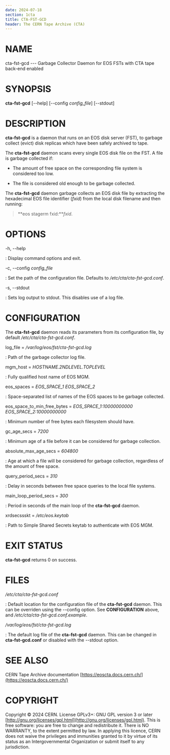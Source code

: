 ```yaml
---
date: 2024-07-18
section: 1cta
title: CTA-FST-GCD
header: The CERN Tape Archive (CTA)
---
```

<!---
@project      The CERN Tape Archive (CTA)
@copyright    Copyright © 2020-2024 CERN
@license      This program is free software, distributed under the terms of the GNU General Public
              Licence version 3 (GPL Version 3), copied verbatim in the file "COPYING". You can
              redistribute it and/or modify it under the terms of the GPL Version 3, or (at your
              option) any later version.

              This program is distributed in the hope that it will be useful, but WITHOUT ANY
              WARRANTY; without even the implied warranty of MERCHANTABILITY or FITNESS FOR A
              PARTICULAR PURPOSE. See the GNU General Public License for more details.

              In applying this licence, CERN does not waive the privileges and immunities
              granted to it by virtue of its status as an Intergovernmental Organization or
              submit itself to any jurisdiction.
--->

# NAME

cta-fst-gcd --- Garbage Collector Daemon for EOS FSTs with CTA tape back-end enabled

# SYNOPSIS

**cta-fst-gcd** \[\--help] \[\--config *config_file*] \[\--stdout]

# DESCRIPTION

**cta-fst-gcd** is a daemon that runs on an EOS disk server (FST), to garbage
collect (evict) disk replicas which have been safely archived to tape.

The **cta-fst-gcd** daemon scans every single EOS disk file on the FST.
A file is garbage collected if:

-   The amount of free space on the corresponding file system is
    considered too low.

-   The file is considered old enough to be garbage collected.

The **cta-fst-gcd** daemon garbage collects an EOS disk file by
extracting the hexadecimal EOS file identifier (*fxid*) from the local
disk filename and then running:

> **eos stagerm fxid:***fxid*.

# OPTIONS

-h, \--help

:   Display command options and exit.

-c, \--config *config_file*

:   Set the path of the configuration file. Defaults to
    */etc/cta/cta-fst-gcd.conf*.

-s, \--stdout

:   Sets log output to stdout. This disables use of a log file.

# CONFIGURATION

The **cta-fst-gcd** daemon reads its parameters from its configuration
file, by default */etc/cta/cta-fst-gcd.conf*.

log_file = */var/log/eos/fst/cta-fst-gcd.log*

:   Path of the garbage collector log file.

mgm_host = *HOSTNAME.2NDLEVEL.TOPLEVEL*

:   Fully qualified host name of EOS MGM.

eos_spaces = *EOS_SPACE_1* *EOS_SPACE_2*

:   Space-separated list of names of the EOS spaces to be garbage
    collected.

eos_space_to_min_free_bytes = *EOS_SPACE_1:10000000000* *EOS_SPACE_2:10000000000*

:   Minimum number of free bytes each filesystem should have.

gc_age_secs = *7200*

:   Minimum age of a file before it can be considered for garbage
    collection.

absolute_max_age_secs = *604800*

:   Age at which a file will be considered for garbage collection,
    regardless of the amount of free space.

query_period_secs = *310*

:   Delay in seconds between free space queries to the local file
    systems.

main_loop_period_secs = *300*

:   Period in seconds of the main loop of the **cta-fst-gcd** daemon.

xrdsecssskt = */etc/eos.keytab*

:   Path to Simple Shared Secrets keytab to authenticate with EOS MGM.

# EXIT STATUS

**cta-fst-gcd** returns 0 on success.

# FILES

*/etc/cta/cta-fst-gcd.conf*

:   Default location for the configuration file of the **cta-fst-gcd**
    daemon. This can be overriden using the \--config option. See
    **CONFIGURATION** above, and */etc/cta/cta-fst-gcd.conf.example*.

*/var/log/eos/fst/cta-fst-gcd.log*

:   The default log file of the **cta-fst-gcd** daemon. This can be
    changed in **cta-fst-gcd.conf** or disabled with the \--stdout
    option.

# SEE ALSO

CERN Tape Archive documentation [https://eoscta.docs.cern.ch/](https://eoscta.docs.cern.ch/)

# COPYRIGHT

Copyright © 2024 CERN. License GPLv3+: GNU GPL version 3 or later [http://gnu.org/licenses/gpl.html](http://gnu.org/licenses/gpl.html).
This is free software: you are free to change and redistribute it. There is NO WARRANTY, to the extent permitted by law.
In applying this licence, CERN does not waive the privileges and immunities granted to it by virtue of its status as an
Intergovernmental Organization or submit itself to any jurisdiction.
